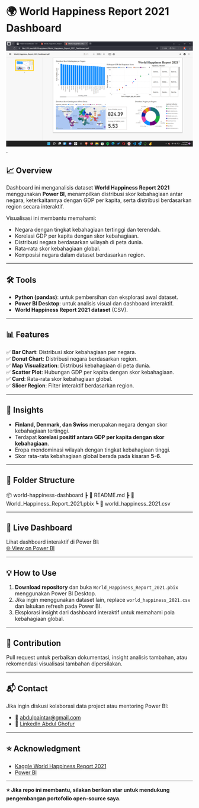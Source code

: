 # 🌍 World Happiness Report 2021 Dashboard

![Power BI Screenshot](./Screenshot_(114).png). 

## 📈 Overview
Dashboard ini menganalisis dataset **World Happiness Report 2021** menggunakan **Power BI**, menampilkan distribusi skor kebahagiaan antar negara, keterkaitannya dengan GDP per kapita, serta distribusi berdasarkan region secara interaktif.

Visualisasi ini membantu memahami:
- Negara dengan tingkat kebahagiaan tertinggi dan terendah.
- Korelasi GDP per kapita dengan skor kebahagiaan.
- Distribusi negara berdasarkan wilayah di peta dunia.
- Rata-rata skor kebahagiaan global.
- Komposisi negara dalam dataset berdasarkan region.

---

## 🛠️ Tools
- **Python (pandas)**: untuk pembersihan dan eksplorasi awal dataset.
- **Power BI Desktop**: untuk analisis visual dan dashboard interaktif.
- **World Happiness Report 2021 dataset** (CSV).

---

## 📊 Features
✅ **Bar Chart**: Distribusi skor kebahagiaan per negara.  
✅ **Donut Chart**: Distribusi negara berdasarkan region.  
✅ **Map Visualization**: Distribusi kebahagiaan di peta dunia.  
✅ **Scatter Plot**: Hubungan GDP per kapita dengan skor kebahagiaan.  
✅ **Card**: Rata-rata skor kebahagiaan global.  
✅ **Slicer Region**: Filter interaktif berdasarkan region.

---

## 🚀 Insights
- **Finland, Denmark, dan Swiss** merupakan negara dengan skor kebahagiaan tertinggi.
- Terdapat **korelasi positif antara GDP per kapita dengan skor kebahagiaan**.
- Eropa mendominasi wilayah dengan tingkat kebahagiaan tinggi.
- Skor rata-rata kebahagiaan global berada pada kisaran **5-6**.

---

## 📂 Folder Structure
📦 world-happiness-dashboard
┣ 📜 README.md
┣ 📜 World_Happiness_Report_2021.pbix
┗ 📜 world_happiness_2021.csv

---

## 🔗 Live Dashboard
Lihat dashboard interaktif di Power BI:  
[🌐 View on Power BI](https://app.powerbi.com/groups/me/reports/43fe6ef6-6795-46ce-a363-7348931198f9?ctid=508916a0-7b89-43a1-af4e-72fe15aba5b9&pbi_source=linkShare)

---

## 💡 How to Use
1. **Download repository** dan buka `World_Happiness_Report_2021.pbix` menggunakan Power BI Desktop.
2. Jika ingin menggunakan dataset lain, replace `world_happiness_2021.csv` dan lakukan refresh pada Power BI.
3. Eksplorasi insight dari dashboard interaktif untuk memahami pola kebahagiaan global.

---

## 🤝 Contribution
Pull request untuk perbaikan dokumentasi, insight analisis tambahan, atau rekomendasi visualisasi tambahan dipersilakan.

---

## 📬 Contact
Jika ingin diskusi kolaborasi data project atau mentoring Power BI:
- 📧 [abdulpaintar@gmail.com](mailto:abdulpaintar@gmail.com)
- 💼 [LinkedIn Abdul Ghofur](https://www.linkedin.com/in/abdul-ghofur-9940b3374?utm_source=share&utm_campaign=share_via&utm_content=profile&utm_medium=android_app)

---

## ⭐ Acknowledgment
- [Kaggle World Happiness Report 2021](https://www.kaggle.com/datasets/ajaypalsinghlo/world-happiness-report-2021)
- [Power BI](https://powerbi.microsoft.com/)

---

**⭐ Jika repo ini membantu, silakan berikan star untuk mendukung pengembangan portofolio open-source saya.**
